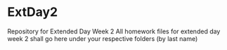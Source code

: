 # ExtDay2
Repository for Extended Day Week 2
All homework files for extended day week 2 shall go here under your respective folders (by last name)

